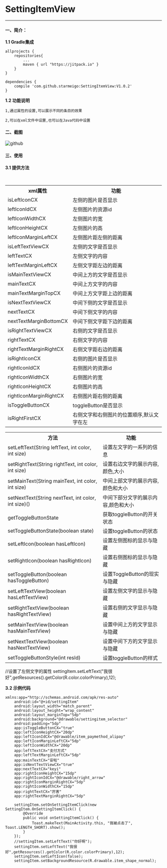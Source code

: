 # SettingItemView
--------------------------
#### 一、简介：
**1.1 Gradle集成**
  
	allprojects {
		repositories{ 
			...
			maven { url "https://jitpack.io" }
		}
	}
  
	dependencies {
		compile 'com.github.starmeigo:SettingItemView:V1.0.2'
	}
**1.2 功能说明**

    1,通过属性的设置,可以展示不同的条目的效果
    
    2,可以在xml文件中设置,也可以在Java代码中设置
 
#### 二、截图
![github](https://github.com/starmeigo/SettingItemView/raw/master/example/example.png)  
#### 三、使用

**3.1 提供方法**

<div>
    <table border="0">
      <tr>
        <th>xml属性</th>
        <th>功能</th>
      </tr>
      <tr>
        <td>isLeftIconCX</td>
        <td>左侧的图片是否显示</td>
      </tr>
      <tr>
        <td>leftIconIdCX</td>
        <td>左侧图片的资源id</td>
      </tr>
      <tr>
        <td>leftIconWidthCX</td>
        <td>左侧图片的宽</td>
      </tr>
       <tr>
        <td>leftIconHeightCX</td>
        <td>左侧图片的高</td>
      </tr>
      <tr>
        <td>leftIconMarginLeftCX</td>
        <td>左侧图片距左侧的距离</td>
      </tr>
      <tr>
        <td>isLeftTextViewCX</td>
        <td>左侧的文字是否显示</td>
      </tr>
      <tr>
        <td>leftTextCX</td>
        <td>左侧文字的内容</td>
      </tr>
      <tr>
        <td>leftTextMarginLeftCX</td>
        <td>左侧文字距左边的距离</td>
      </tr>
      <tr>
        <td>isMainTextViewCX</td>
        <td>中间上方的文字是否显示</td>
      </tr>
      <tr>
        <td>mainTextCX</td>
        <td>中间上方文字的内容</td>
      </tr>
      <tr>
        <td>mainTextMarginTopCX</td>
        <td>中间上方文字距上边的距离</td>
      </tr>
      <tr>
        <td>isNextTextViewCX</td>
        <td>中间下侧的文字是否显示</td>
      </tr>
      <tr>
        <td>nextTextCX</td>
        <td>中间下侧文字的内容</td>
      </tr>
      <tr>
        <td>nextTextMarginBottomCX</td>
        <td>中间下侧文字距下边的距离</td>
      </tr>
      <tr>
        <td>isRightTextViewCX</td>
        <td>右侧的文字是否显示</td>
      </tr>
      <tr>
        <td>rightTextCX</td>
        <td>右侧文字的内容</td>
      </tr>
      <tr>
        <td>rightTextMarginRightCX</td>
        <td>右侧文字距右边的距离</td>
      </tr>
      <tr>
        <td>isRightIconCX</td>
        <td>右侧的图片是否显示</td>
      </tr>
      <tr>
        <td>rightIconIdCX</td>
        <td>右侧图片的资源id</td>
      </tr>
      <tr>
        <td>rightIconWidthCX</td>
        <td>右侧图片的宽</td>
      </tr>
       <tr>
        <td>rightIconHeightCX</td>
        <td>右侧图片的高</td>
      </tr>
      <tr>
        <td>rightIconMarginRightCX</td>
        <td>右侧图片距右侧的距离</td>
      </tr>
      <tr>
        <td>isToggleButtonCX</td>
        <td>toggleButton是否显示</td>
      </tr>
      <tr>
        <td>isRightFirstCX</td>
        <td>右侧文字和右侧图片的位置顺序,默认文字在左</td>
      </tr>
    </table>
</div>
	
<div>
    <table border="0">
      <tr>
        <th>方法</th>
        <th>功能</th>
      </tr>
      <tr>
        <td>setLeftText(String leftText, int color, int size)</td>
        <td>设置左文字的一系列的信息</td>
      </tr>
      <tr>
        <td>setRightText(String rightText, int color, int size)</td>
        <td>设置右边文字的展示内容,颜色,大小</td>
      </tr>
      <tr>
        <td>setMainText(String mainText, int color, int size)</td>
        <td>中间上部文字的展示内容,颜色和大小</td>
      </tr>
      <tr>
        <td>setNextText(String nextText, int color, int size)()</td>
        <td>中间下部分文字的展示内容,颜色和大小</td>
      </tr>
      <tr>
        <td>getToggleButtonState</td>
        <td>获取toggleButton的开关状态</td>
      </tr>
      <tr>
        <td>setToggleButtonState(boolean state)</td>
        <td>设置toggleButton的状态</td>
      </tr>
      <tr>
        <td>setLeftIcon(boolean hasLeftIcon)</td>
        <td>设置左侧图标的显示与隐藏</td>
      </tr>
      <tr>
        <td>setRightIcon(boolean hasRightIcon)</td>
        <td>设置右侧图标的显示与隐藏</td>
      </tr>
      <tr>
        <td>setToggleButton(boolean hasToggleButton)</td>
        <td>设置ToggleButton的现实与隐藏</td>
      </tr>
      <tr>
        <td>setLeftTextView(boolean hasLeftTextView)</td>
        <td>设置左侧文字的显示与隐藏</td>
      </tr>
      <tr>
        <td>setRightTextView(boolean hasRightTextView)</td>
        <td>设置右侧的文字显示与隐藏</td>
      </tr>
      <tr>
        <td>setMainTextView(boolean hasMainTextView)</td>
        <td>设置中间上方的文字显示与隐藏</td>
      </tr>
      <tr>
        <td>setNextTextView(boolean hasNextTextView)</td>
        <td>设置中间下方的文字显示与隐藏</td>
      </tr>
      <tr>
        <td>setToggleButtonStyle(int resId)</td>
        <td>设置toggleButton的样式</td>
      </tr>
    </table>
</div>
	//设置了左侧文字的属性
	settingItem.setLeftText("我很好",getResources().getColor(R.color.colorPrimary),12);
	
**3.2 示例代码**
	
	xmlns:app="http://schemas.android.com/apk/res-auto"
        android:id="@+id/settingItem"
        android:layout_width="match_parent"
        android:layout_height="wrap_content"
        android:layout_marginTop="5dp"
        android:background="@drawable/settingitem_selector"
        android:padding="5dp"
        app:isToggleButtonCX="true"
        app:leftIconHeightCX="20dp"
        app:leftIconIdCX="@drawable/item_paymethod_alipay"
        app:leftIconMarginLeftCX="5dp"
        app:leftIconWidthCX="20dp"
        app:leftTextCX="支付方式"
        app:leftTextMarginLeftCX="5dp"
        app:mainTextCX="安啦"
        app:isNextTextViewCX="true"
        app:nextTextCX="keyi"
        app:rightIconHeightCX="15dp"
        app:rightIconIdCX="@drawable/right_arrow"
        app:rightIconMarginRightCX="5dp"
        app:rightIconWidthCX="15dp"
        app:rightTextCX="厉害"
        app:rightTextMarginRightCX="5dp" 

        settingItem.setOnSettingItemClick(new SettingItem.OnSettingItemClick() {
            @Override
            public void onSettingItemClick() {
                Toast.makeText(MainActivity.this, "我被点击了", Toast.LENGTH_SHORT).show();
            }
        });
        //settingItem.setLeftText("你好啊");
        settingItem.setLeftText("我很好",getResources().getColor(R.color.colorPrimary),12);
        settingItem.setLeftIcon(false);
        settingItem.setBackgroundResource(R.drawable.item_shape_normal);

